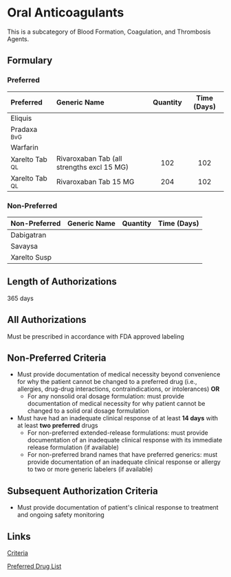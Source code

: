 # Oral Anticoagulants

This is a subcategory of Blood Formation, Coagulation, and Thrombosis Agents.

## Formulary

### Preferred

| Preferred   | Generic Name | Quantity | Time (Days) |
| :---------- | :----------- | :------: | :---------: |
| Eliquis     |              |          |             |
| Pradaxa <sup>BvG</sup> |              |          |             |
| Warfarin    |              |          |             |
| Xarelto Tab <sup>QL</sup>    |  Rivaroxaban Tab (all strengths excl 15 MG)           |  102        |  102           |
| Xarelto Tab <sup>QL</sup>    |  Rivaroxaban Tab 15 MG            |        204  |    102         |

### Non-Preferred

| Non-Preferred | Generic Name | Quantity | Time (Days) |
| :------------ | :----------- | :------: | :---------: |
| Dabigatran    |              |          |             |
| Savaysa       |              |          |             |
| Xarelto Susp  |              |          |             | 

## Length of Authorizations

365 days

## All Authorizations

Must be prescribed in accordance with FDA approved labeling

## Non-Preferred Criteria

- Must provide documentation of medical necessity beyond convenience for why the patient cannot be changed to a preferred drug (i.e., allergies, drug-drug interactions, contraindications, or intolerances) **OR**
    - For any nonsolid oral dosage formulation: must provide documentation of medical necessity for why patient cannot be changed to a solid oral dosage formulation
- Must have had an inadequate clinical response of at least **14 days** with at least **two preferred** drugs
    - For non-preferred extended-release formulations: must provide documentation of an inadequate clinical response with its immediate release formulation (if available)
    - For non-preferred brand names that have preferred generics: must provide documentation of an inadequate clinical response or allergy to two or more generic labelers (if available)

## Subsequent Authorization Criteria

- Must provide documentation of patient's clinical response to treatment and ongoing safety monitoring

## Links

[Criteria](https://pharmacy.medicaid.ohio.gov/sites/default/files/20230101_UPDL%20_Criteria_APPROVED.pdf#page=17)

[Preferred Drug List](https://pharmacy.medicaid.ohio.gov/sites/default/files/20230101_UPDL_APPROVED_12.13.22.pdf#page=10)
